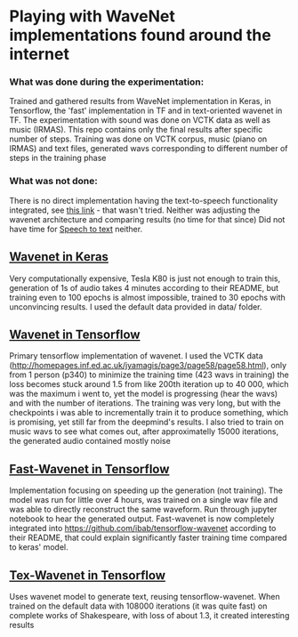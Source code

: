 # Playing with WaveNet implementations found around the internet

### What was done during the experimentation:
Trained and gathered results from WaveNet implementation in Keras, in Tensorflow, the 'fast' implementation in TF and in text-oriented wavenet in TF. The experimentation with sound was done on VCTK data as well as music (IRMAS). This repo contains only the final results after specific number of steps.
Training was done on VCTK corpus, music (piano on IRMAS) and text files, generated wavs corresponding to different number of steps in the training phase

### What was not done:
There is no direct implementation having the text-to-speech functionality integrated, see [this link](https://github.com/ibab/tensorflow-wavenet/issues/252) - that wasn't tried. Neither was adjusting the wavenet architecture and comparing results (no time for that since)
Did not have time for [Speech to text](https://github.com/buriburisuri/speech-to-text-wavenet) neither.

## [Wavenet in Keras](https://github.com/basveeling/wavenet) 
Very computationally expensive, Tesla K80 is just not enough to train this, generation of 1s of audio takes 4 minutes according to their README, but training even to 100 epochs is almost impossible, trained to 30 epochs with unconvincing results. I used the default data provided in data/ folder.

## [Wavenet in Tensorflow](https://github.com/ibab/tensorflow-wavenet)
Primary tensorflow implementation of wavenet. I used the VCTK data (http://homepages.inf.ed.ac.uk/jyamagis/page3/page58/page58.html), only from 1 person (p340) to minimize the training time (423 wavs in training) the loss becomes stuck around 1.5 from like 200th iteration up to 40 000, which was the maximum i went to, yet the model is progressing (hear the wavs) and with the number of iterations. The training was very long, but with the checkpoints i was able to incrementally train it to produce something, which is promising, yet still far from the deepmind's results.
I also tried to train on music wavs to see what comes out, after approximatelly 15000 iterations, the generated audio contained mostly noise

## [Fast-Wavenet in Tensorflow](https://github.com/tomlepaine/fast-wavenet)
Implementation focusing on speeding up the generation (not training). The model was run for little over 4 hours, was trained on a single wav file and was able to directly reconstruct the same waveform. Run through jupyter notebook to hear the generated output. Fast-wavenet is now completely integrated into https://github.com/ibab/tensorflow-wavenet according to their README, that could explain significantly faster training time compared to keras' model.

## [Tex-Wavenet in Tensorflow](https://github.com/Zeta36/tensorflow-tex-wavenet)
Uses wavenet model to generate text, reusing tensorflow-wavenet. When trained on the default data with 108000 iterations (it was quite fast) on complete works of Shakespeare, with loss of about 1.3, it created interesting results
